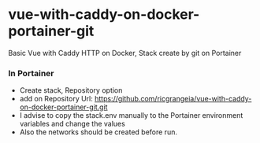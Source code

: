 # vue-with-caddy-on-docker-portainer-git
Basic Vue with Caddy HTTP on Docker, Stack create by git on Portainer

### In Portainer
- Create stack, Repository option
- add on Repository Url: https://github.com/ricgrangeia/vue-with-caddy-on-docker-portainer-git.git
- I advise to copy the stack.env manually to the Portainer environment variables and change the values
- Also the networks should be created before run.